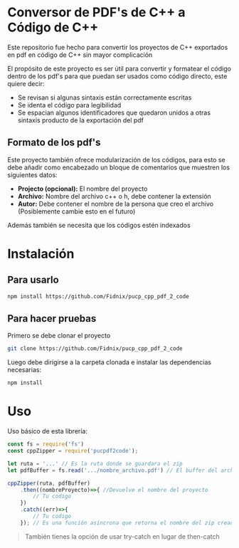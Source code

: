 # Conversor de PDF's de C++ a Código de C++

Este repositorio fue hecho para convertir los proyectos de C++ exportados en pdf en código de C++ sin mayor complicación

El propósito de este proyecto es ser útil para convertir y formatear el código dentro de los pdf's para que puedan ser usados como código directo, este quiere decir:

* Se revisan si algunas sintaxis están correctamente escritas
* Se identa el código para legibilidad
* Se espacian algunos identificadores que quedaron unidos a otras sintaxis producto de la exportación del pdf

## Formato de los pdf's

Este proyecto también ofrece modularización de los códigos, para esto se debe añadir como encabezado un bloque de comentarios que muestren los siguientes datos:

* **Projecto (opcional):** El nombre del proyecto
* **Archivo:** Nombre del archivo c++ o h, debe contener la extensión
* **Autor:** Debe contener el nombre de la persona que creo el archivo (Posiblemente cambie esto en el futuro)

Además también se necesita que los códigos estén indexados

# Instalación

## Para usarlo

```bash
npm install https://github.com/Fidnix/pucp_cpp_pdf_2_code
```

## Para hacer pruebas

Primero se debe clonar el proyecto

```bash
git clone https://github.com/Fidnix/pucp_cpp_pdf_2_code
```

Luego debe dirigirse a la carpeta clonada e instalar las dependencias necesarias:

```bash
npm install
```

# Uso

Uso básico de esta librería:

```js
const fs = require('fs')
const cppZipper = require('pucpdf2code');

let ruta = '...' // Es la ruta donde se guardara el zip
let pdfBuffer = fs.read('.../nombre_archivo.pdf') // El buffer del archivo pdf

cppZipper(ruta, pdfBuffer)
    .then((nombreProyecto)=>{ //Devuelve el nombre del proyecto
        // Tu codigo
    })
    .catch((err)=>{
        // Tu codigo
    }); // Es una función asíncrona que retorna el nombre del zip creado
```

> También tienes la opción de usar try-catch en lugar de then-catch